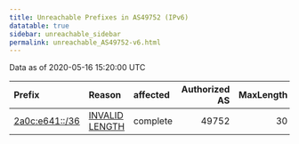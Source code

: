 ```yaml
---
title: Unreachable Prefixes in AS49752 (IPv6)
datatable: true
sidebar: unreachable_sidebar
permalink: unreachable_AS49752-v6.html
---
```


Data as of 2020-05-16 15:20:00 UTC


<div class="datatable-begin"></div>

| Prefix                                                 | Reason                                                                                                   | affected   |   Authorized AS |   MaxLength | Anchor                                         |   unreachable /48s |
|:-------------------------------------------------------|:---------------------------------------------------------------------------------------------------------|:-----------|----------------:|------------:|:-----------------------------------------------|-------------------:|
| [2a0c:e641::/36](https://stat.ripe.net/2a0c:e641::/36) | [INVALID LENGTH](https://rpki-validator.ripe.net/announcement-preview?asn=AS49752&prefix=2a0c:e641::/36) | complete   |           49752 |          30 | [RIPE](unreachable_RIPE_NCC_RPKI_Root-v6.html) |               4096 |

<div class="datatable-end"></div>